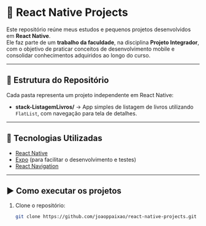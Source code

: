 # 📱 React Native Projects

Este repositório reúne meus estudos e pequenos projetos desenvolvidos em **React Native**.  
Ele faz parte de um **trabalho da faculdade**, na disciplina **Projeto Integrador**, com o objetivo de praticar conceitos de desenvolvimento mobile e consolidar conhecimentos adquiridos ao longo do curso.

---

## 📂 Estrutura do Repositório

Cada pasta representa um projeto independente em React Native:

- **stack-ListagemLivros/** → App simples de listagem de livros utilizando `FlatList`, com navegação para tela de detalhes.

---

## 🚀 Tecnologias Utilizadas

- [React Native](https://reactnative.dev/)  
- [Expo](https://expo.dev/) (para facilitar o desenvolvimento e testes)  
- [React Navigation](https://reactnavigation.org/)  

---

## ▶️ Como executar os projetos

1. Clone o repositório:
   ```bash
   git clone https://github.com/joaoppaixao/react-native-projects.git
